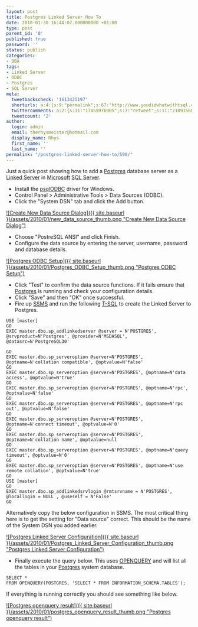 ```yaml
---
layout: post
title: Postgres Linked Server How To
date: 2010-01-30 16:44:07.000000000 +01:00
type: post
parent_id: '0'
published: true
password: ''
status: publish
categories:
- DBA
tags:
- Linked Server
- ODBC
- Postgres
- SQL Server
meta:
  tweetbackscheck: '1613425197'
  shorturls: a:4:{s:9:"permalink";s:67:"http://www.youdidwhatwithtsql.com/postgres-linked-server-how-to/590";s:7:"tinyurl";s:26:"http://tinyurl.com/yejoc29";s:4:"isgd";s:18:"http://is.gd/7mFOI";s:5:"bitly";s:20:"http://bit.ly/bpWjCh";}
  twittercomments: a:2:{s:11:"17455976905";s:7:"retweet";s:11:"21891560402";s:7:"retweet";}
  tweetcount: '2'
author:
  login: admin
  email: therhysmeister@hotmail.com
  display_name: Rhys
  first_name: ''
  last_name: ''
permalink: "/postgres-linked-server-how-to/590/"
---
```

Just a quick post showing how to add a [Postgres](http://www.postgresql.org/) database server as a [Linked Server](http://msdn.microsoft.com/en-us/library/ms188279.aspx) in [Microsoft](http://www.microsoft.com/en/us/default.aspx)&nbsp;[SQL Server](http://www.microsoft.com/sqlserver/2008/en/us/default.aspx).

- Install the [psqlODBC](http://www.postgresql.org/ftp/odbc/versions/) driver for Windows. 
- Control Panel \> Administrative Tools \> Data Sources (ODBC). 
- Click the "System DSN" tab and click the Add button. 

[![Create New Data Source Dialog]({{ site.baseurl }}/assets/2010/01/new_data_source_thumb.png "Create New Data Source Dialog")](http://www.youdidwhatwithtsql.com/wp-content/uploads/2010/01/new_data_source.png)

- Choose "PostreSQL ANSI" and click Finish. 
- Configure the data source by entering the server, username, password and database details. 

[![Postgres ODBC Setup]({{ site.baseurl }}/assets/2010/01/Postgres_ODBC_Setup_thumb.png "Postgres ODBC Setup")](http://www.youdidwhatwithtsql.com/wp-content/uploads/2010/01/Postgres_ODBC_Setup.png)

- Click "Test" to confirm the data source functions. If it fails ensure that [Postgres](http://www.postgresql.org/) is running and check your configuration details. 
- Click "Save" and then "OK" once successful. 
- Fire up [SSMS](http://msdn.microsoft.com/en-us/library/ms174173.aspx) and run the following [T-SQL](http://en.wikipedia.org/wiki/Transact-SQL) to create the Linked Server to Postgres. 

```
USE [master]
GO
EXEC master.dbo.sp_addlinkedserver @server = N'POSTGRES', @srvproduct=N'Postgres', @provider=N'MSDASQL', @datasrc=N'PostgreSQL30'

GO
EXEC master.dbo.sp_serveroption @server=N'POSTGRES', @optname=N'collation compatible', @optvalue=N'false'
GO
EXEC master.dbo.sp_serveroption @server=N'POSTGRES', @optname=N'data access', @optvalue=N'true'
GO
EXEC master.dbo.sp_serveroption @server=N'POSTGRES', @optname=N'rpc', @optvalue=N'false'
GO
EXEC master.dbo.sp_serveroption @server=N'POSTGRES', @optname=N'rpc out', @optvalue=N'false'
GO
EXEC master.dbo.sp_serveroption @server=N'POSTGRES', @optname=N'connect timeout', @optvalue=N'0'
GO
EXEC master.dbo.sp_serveroption @server=N'POSTGRES', @optname=N'collation name', @optvalue=null
GO
EXEC master.dbo.sp_serveroption @server=N'POSTGRES', @optname=N'query timeout', @optvalue=N'0'
GO
EXEC master.dbo.sp_serveroption @server=N'POSTGRES', @optname=N'use remote collation', @optvalue=N'true'
GO
USE [master]
GO
EXEC master.dbo.sp_addlinkedsrvlogin @rmtsrvname = N'POSTGRES', @locallogin = NULL , @useself = N'False'
GO
```

Alternatively copy the below configuration in SSMS. The most critical thing here is to get the setting for "Data source" correct. This should be the name of the System DSN you added earlier.

[![Postgres Linked Server Configuration]({{ site.baseurl }}/assets/2010/01/Postgres_Linked_Server_Configuration_thumb.png "Postgres Linked Server Configuration")](http://www.youdidwhatwithtsql.com/wp-content/uploads/2010/01/Postgres_Linked_Server_Configuration.png)

- Finally execute the query below. This uses [OPENQUERY](http://technet.microsoft.com/en-us/library/ms188427.aspx) and will list all the tables in your [Postgres](http://www.postgresql.org/) system database. 

```
SELECT *
FROM OPENQUERY(POSTGRES, 'SELECT * FROM INFORMATION_SCHEMA.TABLES');
```

If everything is running correctly you should see something like below.

[![Postgres openquery result]({{ site.baseurl }}/assets/2010/01/postgres_openquery_result_thumb.png "Postgres openquery result")](http://www.youdidwhatwithtsql.com/wp-content/uploads/2010/01/postgres_openquery_result.png)

